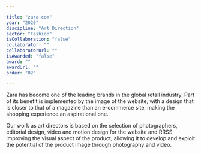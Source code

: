 ```yaml
---

title: "zara.com"
year: "2020"
discipline: "Art Direction"
sector: "Fashion"
isCollaboration: "false"
collaborator: ""
collaboratorUrl: ""
isAwarded: "false"
award: ""
awardUrl: ""
order: "02"

---
```


Zara has become one of the leading brands in the global retail industry. Part of its benefit is implemented by the image of the website, with a design that is closer to that of a magazine than an e-commerce  site, making the shopping experience an aspirational one. 

Our work as art directors is based on the selection of photographers, editorial design, video and motion design for the website and RRSS, improving the visual aspect of the product, allowing it to develop and exploit the potential of the product image through photography and video.